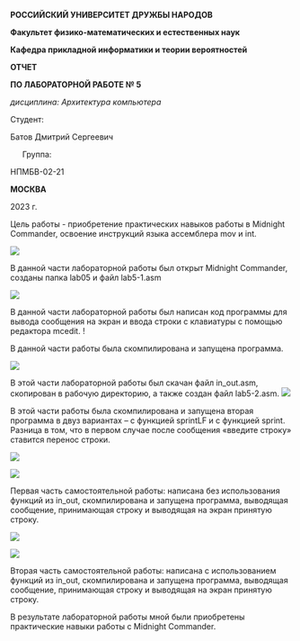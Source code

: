 ﻿**РОССИЙСКИЙ УНИВЕРСИТЕТ ДРУЖБЫ НАРОДОВ**

**Факультет физико-математических и естественных наук**

**Кафедра прикладной информатики и теории вероятностей**





**ОТЧЕТ** 

**ПО ЛАБОРАТОРНОЙ РАБОТЕ № 5**

*дисциплина:	Архитектура компьютера*	 









Студент:                                     

Батов Дмитрий Сергеевич

`	`Группа:   

НПМБВ-02-21                                    






**МОСКВА**

2023 г.

Цель работы - приобретение практических навыков работы в Midnight Commander, освоение инструкций языка ассемблера mov и int.

![](Aspose.Words.ac1bcbd3-ec49-44f3-94b7-7f1c919cadca.001.png)

В данной части лабораторной работы был открыт Midnight Commander, созданы папка lab05 и файл lab5-1.asm

![](Aspose.Words.ac1bcbd3-ec49-44f3-94b7-7f1c919cadca.002.png)

В данной части лабораторной работы был написан код программы для вывода сообщения на экран и ввода строки с клавиатуры с помощью редактора mcedit. \![](Aspose.Words.ac1bcbd3-ec49-44f3-94b7-7f1c919cadca.003.png)

В данной части работы была скомпилирована и запущена программа.

![](Aspose.Words.ac1bcbd3-ec49-44f3-94b7-7f1c919cadca.004.png)

В этой части лабораторной работы был скачан файл in\_out.asm, скопирован в рабочую директорию, а также создан файл lab5-2.asm. ![](Aspose.Words.ac1bcbd3-ec49-44f3-94b7-7f1c919cadca.005.png)

В этой части работы была скомпилирована и запущена вторая программа в двуз вариантах – с функцией sprintLF и с функцией sprint. Разница в том, что в первом случае после сообщения «введите строку» ставится перенос строки.

![](Aspose.Words.ac1bcbd3-ec49-44f3-94b7-7f1c919cadca.006.png)

![](Aspose.Words.ac1bcbd3-ec49-44f3-94b7-7f1c919cadca.007.png)

Первая часть самостоятельной работы: написана без использования функций из in\_out, скомпилирована и запущена программа, выводящая сообщение, принимающая строку и выводящая на экран принятую строку. 

![](Aspose.Words.ac1bcbd3-ec49-44f3-94b7-7f1c919cadca.008.png)

![](Aspose.Words.ac1bcbd3-ec49-44f3-94b7-7f1c919cadca.009.png)

Вторая часть самостоятельной работы: написана с использованием функций из in\_out, скомпилирована и запущена программа, выводящая сообщение, принимающая строку и выводящая на экран принятую строку. 

В результате лабораторной работы мной были приобретены практические навыки работы с Midnight Commander.
